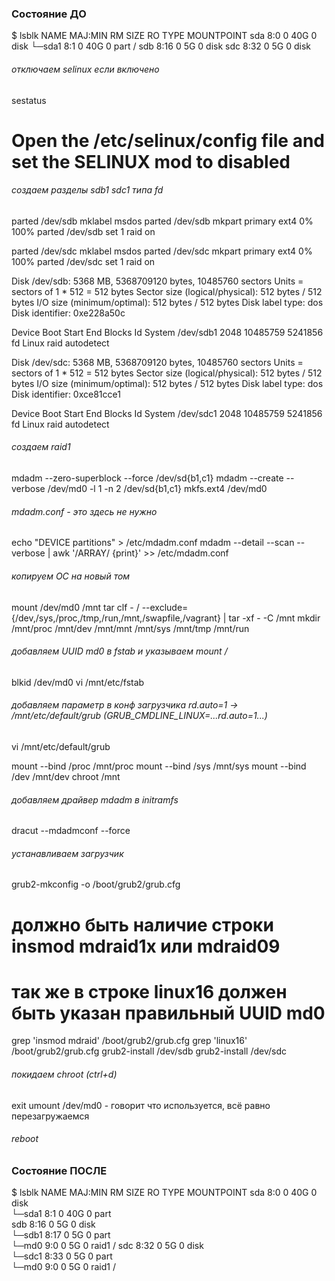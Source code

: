 ### Состояние ДО

$ lsblk
NAME   MAJ:MIN RM SIZE RO TYPE MOUNTPOINT
sda      8:0    0  40G  0 disk 
└─sda1   8:1    0  40G  0 part /
sdb      8:16   0   5G  0 disk 
sdc      8:32   0   5G  0 disk 

###### отключаем selinux если включено
sestatus
# Open the /etc/selinux/config file and set the SELINUX mod to disabled

###### создаем разделы sdb1 sdc1 типа fd
parted /dev/sdb mklabel msdos
parted /dev/sdb mkpart primary ext4 0% 100%
parted /dev/sdb set 1 raid on

parted /dev/sdc mklabel msdos
parted /dev/sdc mkpart primary ext4 0% 100%
parted /dev/sdc set 1 raid on

Disk /dev/sdb: 5368 MB, 5368709120 bytes, 10485760 sectors
Units = sectors of 1 * 512 = 512 bytes
Sector size (logical/physical): 512 bytes / 512 bytes
I/O size (minimum/optimal): 512 bytes / 512 bytes
Disk label type: dos
Disk identifier: 0xe228a50c

   Device Boot      Start         End      Blocks   Id  System
/dev/sdb1            2048    10485759     5241856   fd  Linux raid autodetect

Disk /dev/sdc: 5368 MB, 5368709120 bytes, 10485760 sectors
Units = sectors of 1 * 512 = 512 bytes
Sector size (logical/physical): 512 bytes / 512 bytes
I/O size (minimum/optimal): 512 bytes / 512 bytes
Disk label type: dos
Disk identifier: 0xce81cce1

   Device Boot      Start         End      Blocks   Id  System
/dev/sdc1            2048    10485759     5241856   fd  Linux raid autodetect

###### создаем raid1
mdadm --zero-superblock --force /dev/sd{b1,c1}
mdadm --create --verbose /dev/md0 -l 1 -n 2 /dev/sd{b1,c1}
mkfs.ext4 /dev/md0

###### mdadm.conf - это здесь не нужно
echo "DEVICE partitions" > /etc/mdadm.conf
mdadm --detail --scan --verbose | awk '/ARRAY/ {print}' >> /etc/mdadm.conf

###### копируем ОС на новый том
mount /dev/md0 /mnt 
tar clf - / --exclude={/dev,/sys,/proc,/tmp,/run,/mnt,/swapfile,/vagrant} | tar -xf - -C /mnt
mkdir /mnt/proc /mnt/dev /mnt/mnt /mnt/sys /mnt/tmp /mnt/run

###### добавляем UUID md0 в fstab и указываем mount /
blkid /dev/md0
vi /mnt/etc/fstab

###### добавляем параметр в конф загрузчика rd.auto=1 -> /mnt/etc/default/grub (GRUB_CMDLINE_LINUX=...rd.auto=1...)
vi /mnt/etc/default/grub

mount --bind /proc /mnt/proc
mount --bind /sys /mnt/sys
mount --bind /dev /mnt/dev
chroot /mnt

###### добавляем драйвер mdadm в initramfs
dracut --mdadmconf --force

###### устанавливаем загрузчик
grub2-mkconfig -o /boot/grub2/grub.cfg
# должно быть наличие строки insmod mdraid1x или mdraid09
# так же в строке linux16 должен быть указан правильный UUID md0
grep 'insmod mdraid' /boot/grub2/grub.cfg
grep 'linux16' /boot/grub2/grub.cfg
grub2-install /dev/sdb
grub2-install /dev/sdc

###### покидаем chroot (ctrl+d)
exit
umount /dev/md0 - говорит что используется, всё равно перезагружаемся


###### reboot

### Состояние ПОСЛЕ

$ lsblk
NAME    MAJ:MIN RM SIZE RO TYPE  MOUNTPOINT
sda       8:0    0  40G  0 disk  
└─sda1    8:1    0  40G  0 part  
sdb       8:16   0   5G  0 disk  
└─sdb1    8:17   0   5G  0 part  
  └─md0   9:0    0   5G  0 raid1 /
sdc       8:32   0   5G  0 disk  
└─sdc1    8:33   0   5G  0 part  
  └─md0   9:0    0   5G  0 raid1 /

